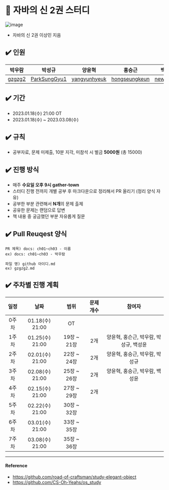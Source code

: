 # 📌 자바의 신 2권 스터디
![image](https://user-images.githubusercontent.com/56028408/210190251-af8b49ff-99d9-4a42-825e-af71a46f7385.png)
- 자바의 신 2권 이상민 지음

## ✔️ 인원
| 박우람 | 박성규 | 양윤혁 | 홍승근 | 백성윤 |
| ---| --- | --- | --- | ---- |
| [gzgzg2](https://github.com/gzgzg2)|[ParkSungGyu1](https://github.com/ParkSungGyu1)|[yangyunhyeuk](https://github.com/yangyunhyeuk) |[hongseungkeun](https://github.com/orgs/book-kitty/people/hongseungkeun) |[newbiebsy](https://github.com/newbiebsy) |
## ✔️ 기간
- 2023.01.18(수) 21:00 OT
- 2023.01.18(수) ~ 2023.03.08(수)

## ✔️ 규칙
- 공부자료, 문제 미제출, 10분 지각, 미참석 시 벌금 **5000원** (총 15000)

## ✔️ 진행 방식
- 매주 **수요일 오후 9시 gather-town**
- 스터디 진행 전까지 개별 공부 후 마크다운으로 정리해서 PR 올리기 (정리 양식 자유)
- 공부한 부분 관련해서 **N개**의 문제 출제
- 공유한 문제는 랜덤으로 답변
- 책 내용 중 궁금했던 부분 자유롭게 질문

## ✔️ Pull Reuqest 양식
```text
PR 제목) docs: ch01~ch03 - 이름
ex) docs: ch01~ch03 - 박우람

파일 명) github 아이디.md
ex) gzgzg2.md
```

## ✔️ 주차별 진행 계획
|일정|날짜|범위|문제 개수|참여자
|:--:|:--:|:--:|:--:|:--:|
|0주차| 01.18(수) 21:00|OT|| 
|1주차| 01.25(수) 21:00|19장 ~ 21장| 2개| 양윤혁, 홍슨근, 박우람, 박성규, 백성윤|
|2주차| 02.01(수) 21:00| 22장 ~ 24장| 2개| 양윤혁, 홍승근, 박우람, 박성규|
|3주차| 02.08(수) 21:00| 25장 ~ 26장| 2개 |양윤혁, 홍승근, 박우람, 백성윤 |
|4주차| 02.15(수) 21:00| 27장 ~ 29장| 2개 ||
|5주차| 02.22(수) 21:00| 30장 ~ 32장|||
|6주차| 03.01(수) 21:00| 33장 ~ 35장|||
|7주차| 03.08(수) 21:00| 35장 ~ 36장|||


---

#### Reference 
- https://github.com/road-of-craftsman/study-elegant-object
- https://github.com/CS-Oh-Yeahs/os_study    
